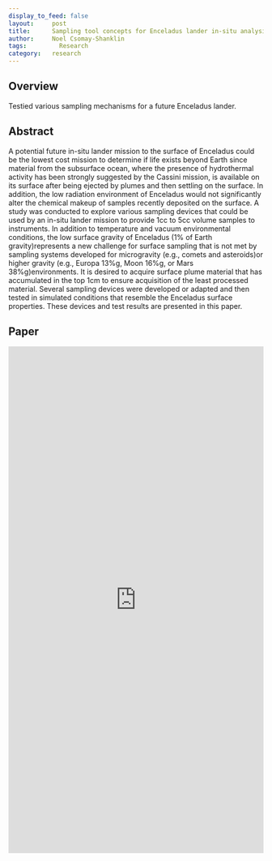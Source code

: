 ```yaml
---
display_to_feed: false
layout:     post
title:      Sampling tool concepts for Enceladus lander in-situ analysis
author:     Noel Csomay-Shanklin
tags: 		  Research
category:   research
---
```


## Overview
Testied various sampling mechanisms for a future Enceladus lander.

## Abstract
A potential future in-situ lander mission to the surface of Enceladus could be the lowest cost mission to determine if life exists beyond Earth since material from the subsurface ocean, where the presence of hydrothermal activity has been strongly suggested by the Cassini mission, is available on its surface after being ejected by plumes and then settling on the surface. In addition, the low radiation environment of Enceladus would not significantly alter the chemical makeup of samples recently deposited on the surface. A study was conducted to explore various sampling devices that could be used by an in-situ lander mission to provide 1cc to 5cc volume samples to instruments. In addition to temperature and vacuum environmental conditions, the low surface gravity of Enceladus (1% of Earth gravity)represents a new challenge for surface sampling that is not met by sampling systems developed for microgravity (e.g., comets and asteroids)or higher gravity (e.g., Europa 13%g, Moon 16%g, or Mars 38%g)environments. It is desired to acquire surface plume material that has accumulated in the top 1cm to ensure acquisition of the least processed material. Several sampling devices were developed or adapted and then tested in simulated conditions that resemble the Enceladus surface properties. These devices and test results are presented in this paper.

## Paper
<iframe style="width:100%" height="1000px" src="https://noelc-s.github.io/website/papers/Sampling_Tool_Concepts_for_Enceladus_Lander_In-Situ_Analysis.pdf" frameborder="0" allowfullscreen></iframe>
